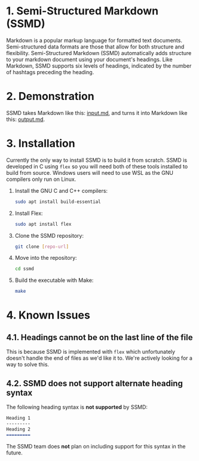 # 1. Semi-Structured Markdown (SSMD)

Markdown is a popular markup language for formatted text documents. Semi-structured data formats are those that allow for both structure and flexibility. Semi-Structured Markdown (SSMD) automatically adds structure to your markdown document using your document's headings. Like Markdown, SSMD supports six levels of headings, indicated by the number of hashtags preceding the heading. 

# 2. Demonstration

SSMD takes Markdown like this: [input.md](./test/input.md), and turns it into Markdown like this: [output.md](./test/output.md).

# 3. Installation

Currently the only way to install SSMD is to build it from scratch. SSMD is developed in C using `flex` so you will need both of these tools installed to build from source. Windows users will need to use WSL as the GNU compilers only run on Linux.

1. Install the GNU C and C++ compilers:
    ```bash
    sudo apt install build-essential
    ```

2. Install Flex:
    ```bash
    sudo apt install flex
    ```

3. Clone the SSMD repository:
    ```bash
    git clone [repo-url]
    ```

4. Move into the repository:
    ```bash
    cd ssmd
    ```

5. Build the executable with Make:
    ```bash
    make
    ```

# 4. Known Issues

## 4.1. Headings cannot be on the last line of the file
This is because SSMD is implemented with `flex` which unfortunately doesn't handle the end of files as we'd like it to. We're actively looking for a way to solve this. 

## 4.2. SSMD does not support alternate heading syntax
The following heading syntax is **not supported** by SSMD:
```md
Heading 1
---------
Heading 2
=========
```
The SSMD team does **not** plan on including support for this syntax in the future.